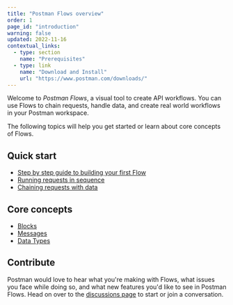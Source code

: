 ```yaml
---
title: "Postman Flows overview"
order: 1
page_id: "introduction"
warning: false
updated: 2022-11-16
contextual_links:
  - type: section
    name: "Prerequisites"
  - type: link
    name: "Download and Install"
    url: "https://www.postman.com/downloads/"
---
```


Welcome to _Postman Flows_, a visual tool to create API workflows. You can use Flows to chain requests, handle data, and create real world workflows in your Postman workspace.

The following topics will help you get started or learn about core concepts of Flows.


## Quick start

- [Step by step guide to building your first Flow](/postman-flows/getting-started/building-your-first-flow/)
- [Running requests in sequence](/postman-flows/getting-started/running-requests-in-sequence/)
- [Chaining requests with data](/postman-flows/getting-started/chaining-requests-with-data/)

## Core concepts

- [Blocks](/postman-flows/core-concepts/blocks/)
- [Messages](/postman-flows/core-concepts/messages/)
- [Data Types](/postman-flows/core-concepts/data-types/)

## Contribute

Postman would love to hear what you're making with Flows, what issues you face while doing so, and what new features you'd like to see in Postman Flows. Head on over to the [discussions page](https://github.com/postmanlabs/postman-flows/discussions) to start or join a conversation.
